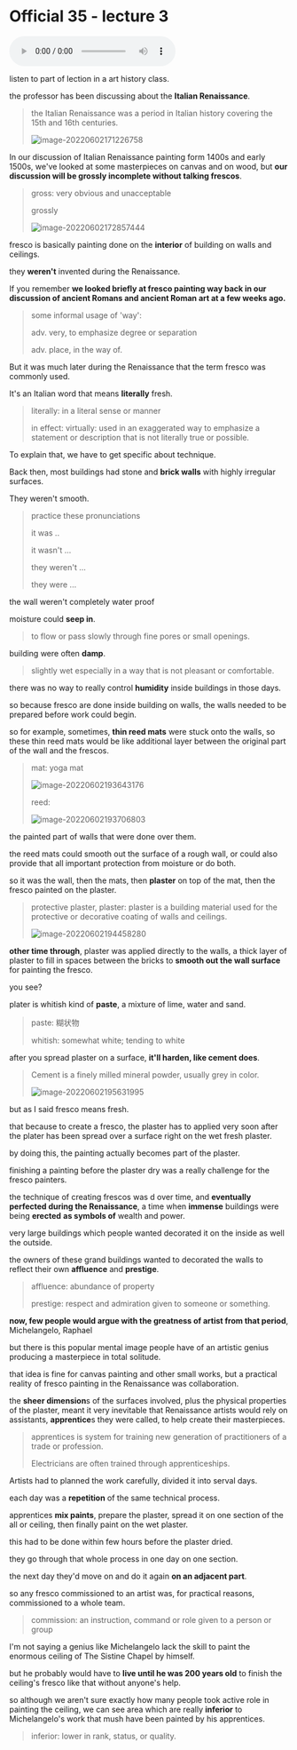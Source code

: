 # Official 35 - lecture 3

<audio controls>
  <source src="../audio/Official 35 - lecture 3.mp3" type="audio/mpeg">
</audio>

listen to part of lection in a art history class.

the professor has been discussing about the **Italian Renaissance**. 

> the Italian Renaissance was a period in Italian history covering the 15th and 16th centuries.
>
> ![image-20220602171226758](Official%2035%20-%20lecture%203.assets/image-20220602171226758.png)

In our discussion of Italian Renaissance painting form 1400s and early 1500s, we've looked at some masterpieces on canvas and on wood, but **our discussion will be grossly incomplete without talking frescos**. 

> gross: very obvious and unacceptable
>
> grossly
>
> ![image-20220602172857444](Official%2035%20-%20lecture%203.assets/image-20220602172857444.png)

fresco is basically painting done on the **interior** of building on walls and ceilings. 

they **weren't** invented during the Renaissance. 

If you remember **we looked briefly at fresco painting way back in our discussion of ancient Romans and ancient Roman art at a few weeks ago.** 

> some informal usage of 'way':
>
> adv. very, to emphasize degree or separation
>
> adv. place, in the way of. 

But it was much later during the Renaissance that the term fresco was commonly used.

It's an Italian word that means **literally** fresh. 

> literally: in a literal sense or manner
>
> in effect: virtually: used in an exaggerated way to emphasize a statement or description that is not literally true or possible. 

To explain that, we have to get specific about technique. 

Back then, most buildings had stone and **brick walls** with highly irregular surfaces.

They weren't smooth.

> practice these pronunciations
>
> it was ..
>
> it wasn't ...
>
> they weren't ...
>
> they were ...

the wall weren't completely water proof

moisture could **seep in**. 

> to flow or pass slowly through fine pores or small openings. 

building were often **damp**. 

> slightly wet especially in a way that is not pleasant or comfortable.

there was no way to really control **humidity** inside buildings in those days. 

so because fresco are done inside building on walls, the walls needed to be prepared before work could begin. 

so for example, sometimes, **thin reed mats** were stuck onto the walls, so these thin reed mats would be like  additional layer between the original part of the wall and the frescos. 

> mat: yoga mat
>
> ![image-20220602193643176](Official%2035%20-%20lecture%203.assets/image-20220602193643176.png)
>
> reed:
>
> ![image-20220602193706803](Official%2035%20-%20lecture%203.assets/image-20220602193706803.png)

the painted part of walls that were done over them. 

the reed mats could smooth out the surface of a rough wall, or could also provide that all important protection from moisture or do both. 

so it was the wall, then the mats, then **plaster** on top of the mat, then the fresco painted on the plaster. 

> protective plaster, plaster: plaster is a building material used for the protective or decorative coating of  walls and ceilings.
>
> ![image-20220602194458280](Official%2035%20-%20lecture%203.assets/image-20220602194458280.png)

**other time through**, plaster was applied directly to the walls, a thick layer of plaster to fill in spaces between the bricks to **smooth out the wall surface** for painting the fresco. 

you see?

plater is whitish kind of **paste**, a mixture of lime, water and sand.

> paste: 糊状物
>
> whitish: somewhat white; tending to white

after you spread plaster on a surface, **it'll harden, like cement does**. 

> Cement is a finely milled mineral powder, usually grey in color.
>
> ![image-20220602195631995](Official%2035%20-%20lecture%203.assets/image-20220602195631995.png)

but as I said fresco means fresh.

that because to create a fresco, the plaster has to applied very soon after the plater has been spread over a surface right on the wet fresh plaster. 

by doing this, the painting actually becomes part of the plaster. 

finishing a painting before the plaster dry was a really challenge for the fresco painters. 

 the technique of creating frescos was d over time, and **eventually perfected during the Renaissance**, a time when **immense** buildings were being **erected** **as symbols of** wealth and power.

very large buildings which people wanted decorated it on the inside as well the outside.

the owners of these grand buildings wanted to decorated the walls to reflect their own **affluence** and **prestige**. 

> affluence: abundance of property
>
> prestige: respect and admiration given to someone or something.

**now, few people would argue with the greatness of artist from that period**, Michelangelo, Raphael

but there is this popular mental image people have of an artistic genius producing a masterpiece in total solitude. 

that idea is fine for canvas painting and other small works, but a practical reality of fresco painting in the Renaissance was collaboration. 

the **sheer dimension**s of the surfaces involved, plus the physical properties of the plaster, meant it very inevitable that Renaissance artists would rely on assistants, **apprentice**s they were called, to help create their masterpieces. 

> apprentices is system for training new generation of practitioners of a trade or profession. 
>
> Electricians are often trained through apprenticeships.

Artists had to planned the work carefully, divided it into serval days. 

each day was a **repetition** of the same technical process. 

apprentices **mix paints**, prepare the plaster, spread it on one section of the all or ceiling, then finally paint on the wet plaster.

this had to be done within few hours before the plaster dried. 

they go through that whole process in one day on one section.

the next day they'd move on and do it again **on an adjacent part**. 

so any fresco commissioned to an artist was, for practical reasons, commissioned to a whole team. 

> commission: an instruction, command or role given to a person or group

I'm not saying a genius like Michelangelo lack the skill to paint the enormous ceiling of The Sistine Chapel by himself. 

but he probably would have to **live until he was 200 years old** to finish the ceiling's fresco like that without anyone's help. 

 so although we aren't sure exactly how many people took active role in painting the ceiling, we can see area which are really **inferior** to Michelangelo's work that mush have been painted by his apprentices. 

> inferior: lower in rank, status, or quality.



